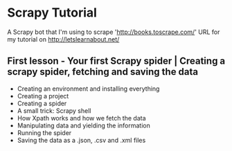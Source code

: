 # Scrapy Tutorial
A Scrapy bot that I'm using to scrape 'http://books.toscrape.com/' URL for my tutorial on http://letslearnabout.net/


## First lesson - Your first Scrapy spider | Creating a scrapy spider, fetching and saving the data
- Creating an environment and installing everything
- Creating a project
- Creating a spider
- A small trick: Scrapy shell
- How Xpath works and how we fetch the data
- Manipulating data and yielding the information
- Running the spider
- Saving the data as a .json, .csv and .xml files
